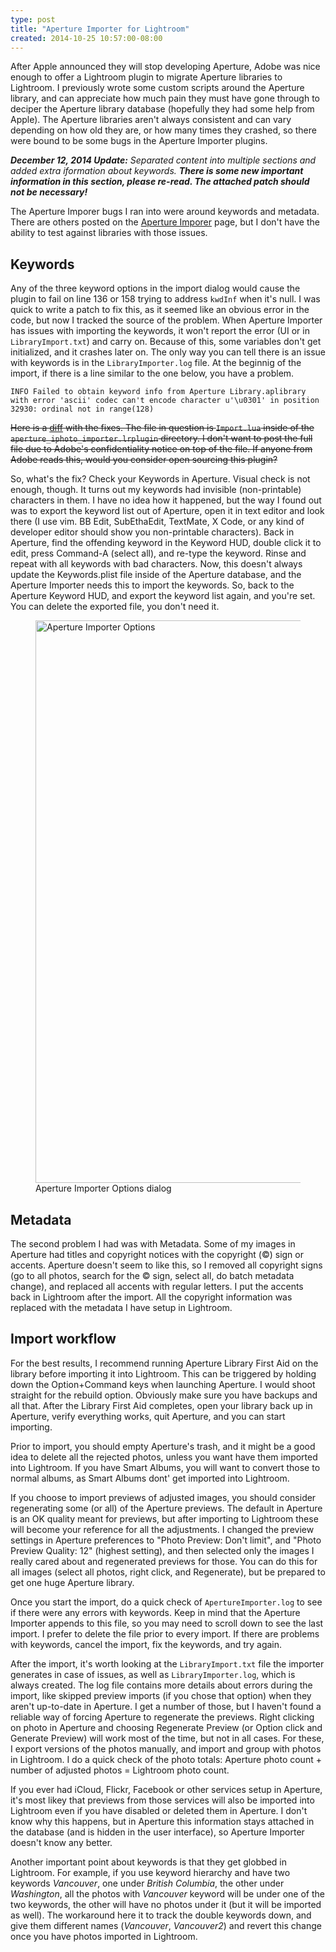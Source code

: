 ```yaml
---
type: post
title: "Aperture Importer for Lightroom"
created: 2014-10-25 10:57:00-08:00
---
```

After Apple announced they will stop developing Aperture, Adobe was nice enough to offer a Lightroom plugin to migrate Aperture libraries to Lightroom. I previously wrote some custom scripts around the Aperture library, and can appreciate how much pain they must have gone through to deciper the Aperture library database (hopefully they had some help from Apple). The Aperture libraries aren't always consistent and can vary depending on how old they are, or how many times they crashed, so there were bound to be some bugs in the Aperture Importer plugins.

_**December 12, 2014 Update:** Separated content into multiple sections and added extra iformation about keywords. **There is some new important information in this section, please re-read. The attached patch should not be necessary!**_

The Aperture Imporer bugs I ran into were around keywords and metadata. There are others posted on the [Aperture Imporer](https://creative.adobe.com/addons/products/3213) page, but I don't have the ability to test against libraries with those issues.

## Keywords
Any of the three keyword options in the import dialog would cause the plugin to fail on line 136 or 158 trying to address `kwdInf` when it's null. I was quick to write a patch to fix this, as it seemed like an obvious error in the code, but now I tracked the source of the problem. When Aperture Importer has issues with importing the keywords, it won't report the error (UI or in `LibraryImport.txt`) and carry on. Because of this, some variables don't get initialized, and it crashes later on. The only way you can tell there is an issue with keywords is in the `LibraryImporter.log` file. At the beginnig of the import, if there is a line similar to the one below, you have a problem.
    
    INFO Failed to obtain keyword info from Aperture Library.aplibrary with error 'ascii' codec can't encode character u'\u0301' in position 32930: ordinal not in range(128)
    
<del>Here is a [diff](https://gist.github.com/mayo/ce524ed1205e67cb5945) with the fixes. The file in question is `Import.lua` inside of the `aperture_iphoto_importer.lrplugin` directory. I don't want to post the full file due to Adobe's confidentiality notice on top of the file. If anyone from Adobe reads this, would you consider open sourcing this plugin?</del>

So, what's the fix? Check your Keywords in Aperture. Visual check is not enough, though. It turns out my keywords had invisible (non-printable) characters in them. I have no idea how it happened, but the way I found out was to export the keyword list out of Aperture, open it in text editor and look there (I use vim. BB Edit, SubEthaEdit, TextMate, X Code, or any kind of developer editor should show you non-printable characters). Back in Aperture, find the offending keyword in the Keyword HUD, double click it to edit, press Command-A (select all), and re-type the keyword. Rinse and repeat with all keywords with bad characters. Now, this doesn't always update the Keywords.plist file inside of the Aperture database, and the Aperture Importer needs this to import the keywords. So, back to the Aperture Keyword HUD, and export the keyword list again, and you're set. You can delete the exported file, you don't need it.

<figure>
  <a href="/media/images/blog/2014/10/aperture-importer/dialog.png"><img src="/media/images/blog/2014/10/aperture-importer/dialog.png" title="Aperture Importer Options" width="900"/></a>
  <figcaption>Aperture Importer Options dialog</figcaption>
</figure>

## Metadata

The second problem I had was with Metadata. Some of my images in Aperture had titles and copyright notices with the copyright (&copy;) sign or accents. Aperture doesn't seem to like this, so I removed all copyright signs (go to all photos, search for the &copy; sign, select all, do batch metadata change), and replaced all accents with regular letters. I put the accents back in Lightroom after the import. All the copyright information was replaced with the metadata I have setup in Lightroom.

## Import workflow

For the best results, I recommend running Aperture Library First Aid on the library before importing it into Lightroom. This can be triggered by holding down the Option+Command keys when launching Aperture. I would shoot straight for the rebuild option. Obviously make sure you have backups and all that. After the Library First Aid completes, open your library back up in Aperture, verify everything works, quit Aperture, and you can start importing.

Prior to import, you should empty Aperture's trash, and it might be a good idea to delete all the rejected photos, unless you want have them imported into Lightroom. If you have Smart Albums, you will want to convert those to normal albums, as Smart Albums dont' get imported into Lightroom.

If you choose to import previews of adjusted images, you should consider regenerating some (or all) of the Aperture previews. The default in Aperture is an OK quality meant for previews, but after importing to Lightroom these will become your reference for all the adjustments. I changed the preview settings in Aperture preferences to "Photo Preview: Don't limit", and "Photo Preview Quality: 12" (highest setting), and then selected only the images I really cared about and regenerated previews for those. You can do this for all images (select all photos, right click, and Regenerate), but be prepared to get one huge Aperture library.

Once you start the import, do a quick check of `ApertureImporter.log` to see if there were any errors with keywords. Keep in mind that the Aperture Importer appends to this file, so you may need to scroll down to see the last import. I prefer to delete the file prior to every import. If there are problems with keywords, cancel the import, fix the keywords, and try again.

After the import, it's worth looking at the `LibraryImport.txt` file the importer generates in case of issues, as well as `LibraryImporter.log`, which is always created. The log file contains more details about errors during the import, like skipped preview imports (if you chose that option) when they aren't up-to-date in Aperture. I get a number of those, but I haven't found a reliable way of forcing Aperture to regenerate the previews. Right clicking on photo in Aperture and choosing Regenerate Preview (or Option click and Generate Preview) will work most of the time, but not in all cases. For these, I export versions of the photos manually, and import and group with photos in Lightroom. I do a quick check of the photo totals: Aperture photo count + number of adjusted photos = Lightroom photo count.

If you ever had iCloud, Flickr, Facebook or other services setup in Aperture, it's most likey that previews from those services will also be imported into Lightroom even if you have disabled or deleted them in Aperture. I don't know why this happens, but in Aperture this information stays attached in the database (and is hidden in the user interface), so Aperture Importer doesn't know any better.

Another important point about keywords is that they get globbed in Lightroom. For example, if you use keyword hierarchy and have two keywords *Vancouver*, one under *British Columbia*, the other under *Washington*, all the photos with *Vancouver* keyword will be under one of the two keywords, the other will have no photos under it (but it will be imported as well). The workaround here it to track the double keywords down, and give them different names (*Vancouver*, *Vancouver2*) and revert this change once you have photos imported in Lightroom.

